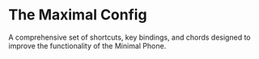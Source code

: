 # The Maximal Config
A comprehensive set of shortcuts, key bindings, and chords designed to improve the functionality of the Minimal Phone.

